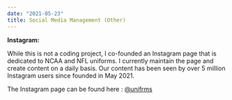 ```yaml
---
date: "2021-05-23"
title: Social Media Management (Other)
---
```

**Instagram:**

While this is not a coding project, I co-founded an Instagram page that is dedicated to NCAA and NFL uniforms. I currently maintain the page and create content on a daily basis. Our content has been seen by over 5 million Instagram users since founded in May 2021.

The Instagram page can be found here : [@unifrms](https://www.instagram.com/unifrms/)
